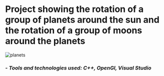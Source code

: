 <h1>Project showing the rotation of a group of planets around the sun and the rotation of a group of moons around the planets</h1>

![planets](https://user-images.githubusercontent.com/53629881/163655963-971ed1af-a0ef-4591-9246-fc101282fe08.gif)

<h3>- <em>Tools and technologies used: C++, OpenGl, Visual Studio</h3>
